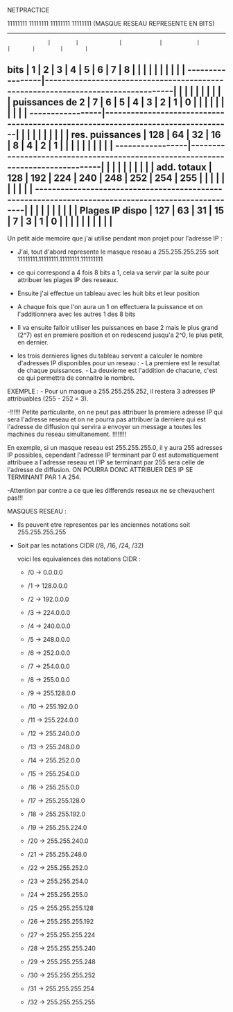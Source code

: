 NETPRACTICE


11111111 11111111 11111111 11111111 (MASQUE RESEAU REPRESENTE EN BITS)







----------------------------------------------------------------------------------------------------
                 |        |             |            |           |        |       |        |       |
bits             |   1    |      2      |     3      |      4    |   5    |   6   |    7   |    8  |
                 |        |             |            |           |        |       |        |       |
-----------------|---------------------------------------------------------------------------------|
                 |        |             |            |           |        |       |        |       |
puissances de 2  |   7    |      6      |     5      |      4    |   3    |   2   |    1   |    0  |
                 |        |             |            |           |        |       |        |       |
-----------------|---------------------------------------------------------------------------------|
                 |        |             |            |           |        |       |        |       |
res. puissances  |  128   |      64     |     32     |      16   |   8    |   4   |    2   |    1  |
                 |        |             |            |           |        |       |        |       |
-----------------|---------------------------------------------------------------------------------|
                 |        |             |            |           |        |       |        |       |
add. totaux      |  128   |      192    |     224    |     240   |  248   |   252 |   254  |   255 |
                 |        |             |            |           |        |       |        |       |
---------------------------------------------------------------------------------------------------|
                 |        |             |            |           |        |       |        |       |
 Plages IP dispo |  127   |      63     |     31     |     15    |   7    |   3   |   1    |    0  |
                 |        |             |            |           |        |       |        |       |
----------------------------------------------------------------------------------------------------




Un petit aide memoire que j'ai utilise pendant mon projet pour l'adresse IP :

- J'ai, tout d'abord represente le masque reseau a 255.255.255.255 soit 11111111.11111111.11111111.111111111

- ce qui correspond a 4 fois 8 bits a 1, cela va servir par la suite pour attribuer les plages IP des reseaux.

- Ensuite j'ai effectue un tableau avec les huit bits et leur position

- A chaque fois que l'on aura un 1 on effectuera la puissance et on l'additionnera avec les autres 1 des 8 bits

- Il va ensuite falloir utiliser les puissances en base 2 mais le plus grand (2^7) est en premiere position et on redescend jusqu'a 2^0, le plus petit, en dernier.

- les trois dernieres lignes du tableau servent a calculer le nombre d'adresses IP disponibles pour un reseau :
      - La premiere est le resultat de chaque puissances.
      - La deuxieme est l'addition de chacune, c'est ce qui permettra de connaitre le nombre.

EXEMPLE :
    - Pour un masque a 255.255.255.252, il restera 3 adresses IP attribuables (255 - 252 = 3).

-!!!!!! Petite particularite, on ne peut pas attribuer la premiere adresse IP qui sera l'adresse reseau et on ne pourra pas attribuer la derniere qui est l'adresse de diffusion
  qui servira a envoyer un message a toutes les machines du reseau simultanement. !!!!!!!!

En exemple, si un masque reseau est 255.255.255.0, il y aura 255 adresses IP possibles, cependant l'adresse IP terminant par 0 est automatiquement attribuee a l'adresse
reseau et l'IP se terminant par 255 sera celle de l'adresse de diffusion. ON POURRA DONC ATTRIBUER DES IP SE TERMINANT PAR 1 A 254.

-Attention par contre a ce que les differends reseaux ne se chevauchent pas!!!


MASQUES RESEAU :
- Ils peuvent etre representes par les anciennes notations soit 255.255.255.255
- Soit par les notations CIDR (/8, /16, /24, /32)


  voici les equivalences des notations CIDR :
  - /0 -> 0.0.0.0
  - /1 -> 128.0.0.0
  - /2 -> 192.0.0.0
  - /3 -> 224.0.0.0
  - /4 -> 240.0.0.0
  - /5 -> 248.0.0.0
  - /6 -> 252.0.0.0
  - /7 -> 254.0.0.0
  - /8 -> 255.0.0.0
 
  - /9 -> 255.128.0.0
  - /10 -> 255.192.0.0
  - /11 -> 255.224.0.0
  - /12 -> 255.240.0.0
  - /13 -> 255.248.0.0
  - /14 -> 255.252.0.0
  - /15 -> 255.254.0.0
  - /16 -> 255.255.0.0
 
  - /17 -> 255.255.128.0
  - /18 -> 255.255.192.0
  - /19 -> 255.255.224.0
  - /20 -> 255.255.240.0
  - /21 -> 255.255.248.0
  - /22 -> 255.255.252.0
  - /23 -> 255.255.254.0
  - /24 -> 255.255.255.0
 
  - /25 -> 255.255.255.128
  - /26 -> 255.255.255.192
  - /27 -> 255.255.255.224
  - /28 -> 255.255.255.240
  - /29 -> 255.255.255.248
  - /30 -> 255.255.255.252
  - /31 -> 255.255.255.254
  - /32 -> 255.255.255.255
